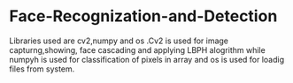 # Face-Recognization-and-Detection
Libraries used are cv2,numpy and os .Cv2 is used for image capturng,showing, face cascading and applying LBPH alogrithm while numpyh is used for classification of pixels in array and os is used for loadig files from system.
